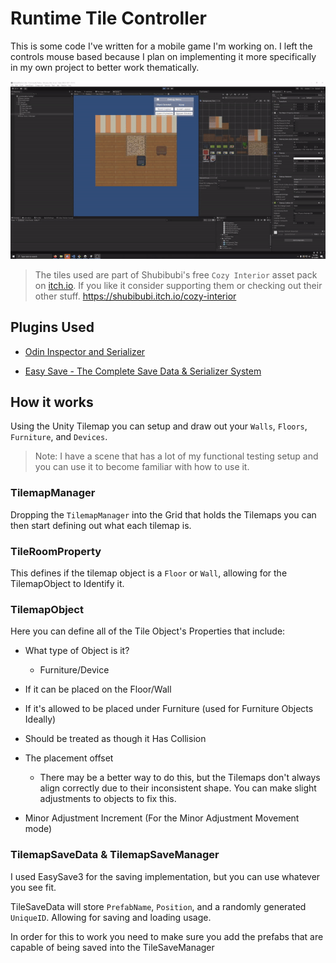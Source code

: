 # Runtime Tile Controller

This is some code I've written for a mobile game I'm working on. I left the controls mouse based because I plan on implementing it more specifically in my own project to better work thematically.


![Alt](./Screenshots/Example.gif)

>The tiles used are part of Shubibubi's free `Cozy Interior` asset pack on [itch.io](https://shubibubi.itch.io/cozy-interior). If you like it consider supporting them or checking out their other stuff.
https://shubibubi.itch.io/cozy-interior

## Plugins Used
- [Odin Inspector and Serializer](https://assetstore.unity.com/packages/tools/utilities/odin-inspector-and-serializer-89041)

- [Easy Save - The Complete Save Data & Serializer System](https://assetstore.unity.com/packages/tools/utilities/easy-save-the-complete-save-data-serializer-system-768)


## How it works
Using the Unity Tilemap you can setup and draw out your `Walls`, `Floors`, `Furniture`, and `Devices`. 

> Note: I have a scene that has a lot of my functional testing setup and you can use it to become familiar with how to use it.

### TilemapManager

Dropping the `TilemapManager` into the Grid that holds the Tilemaps you can then start defining out what each tilemap is. 

### TileRoomProperty

This defines if the tilemap object is a `Floor` or `Wall`, allowing for the TilemapObject to Identify it. 

### TilemapObject

Here you can define all of the Tile Object's Properties that include:

- What type of Object is it?
    
    - Furniture/Device

- If it can be placed on the Floor/Wall
- If it's allowed to be placed under Furniture (used for Furniture Objects Ideally)
- Should be treated as though it Has Collision
- The placement offset 
    - There may be a better way to do this, but the Tilemaps don't always align correctly due to their inconsistent shape. You can make slight adjustments to objects to fix this.
- Minor Adjustment Increment (For the Minor Adjustment Movement mode)

### TilemapSaveData & TilemapSaveManager
I used EasySave3 for the saving implementation, but you can use whatever you see fit. 

TileSaveData will store `PrefabName`, `Position`, and a randomly generated `UniqueID`. Allowing for saving and loading usage.

In order for this to work you need to make sure you add the prefabs that are capable of being saved into the TileSaveManager